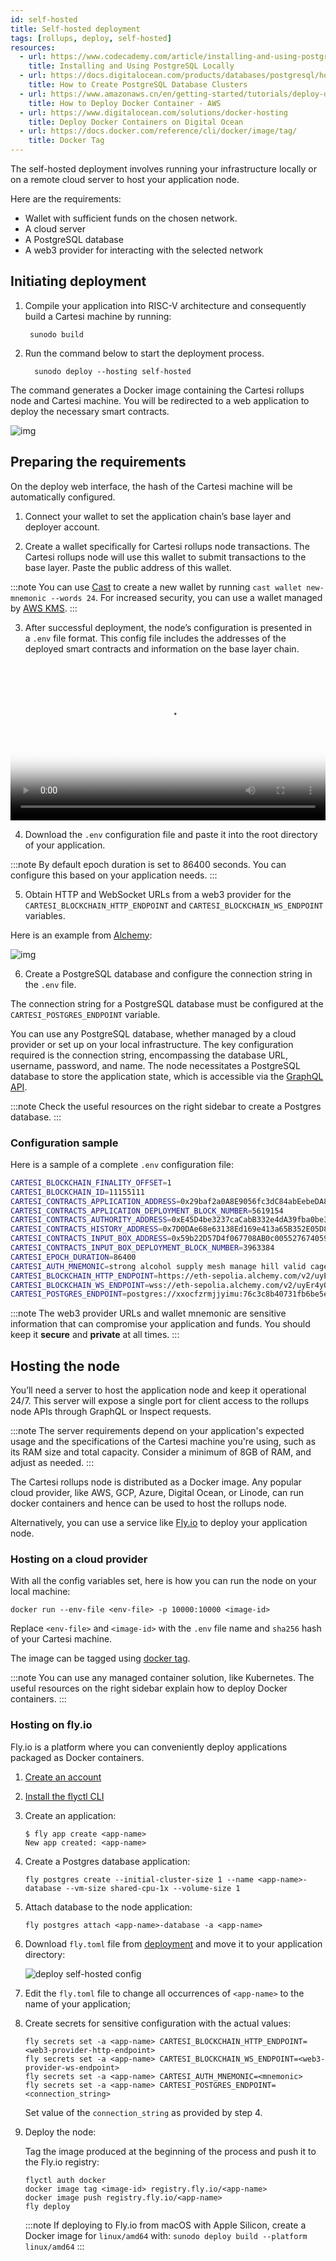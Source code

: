 ```yaml
---
id: self-hosted
title: Self-hosted deployment
tags: [rollups, deploy, self-hosted]
resources:
  - url: https://www.codecademy.com/article/installing-and-using-postgresql-locally
    title: Installing and Using PostgreSQL Locally
  - url: https://docs.digitalocean.com/products/databases/postgresql/how-to/create/
    title: How to Create PostgreSQL Database Clusters
  - url: https://www.amazonaws.cn/en/getting-started/tutorials/deploy-docker-containers/
    title: How to Deploy Docker Container - AWS
  - url: https://www.digitalocean.com/solutions/docker-hosting
    title: Deploy Docker Containers on Digital Ocean
  - url: https://docs.docker.com/reference/cli/docker/image/tag/
    title: Docker Tag
---
```


The self-hosted deployment involves running your infrastructure locally or on a remote cloud server to host your application node.

Here are the requirements:

- Wallet with sufficient funds on the chosen network.
- A cloud server
- A PostgreSQL database
- A web3 provider for interacting with the selected network

## Initiating deployment

1. Compile your application into RISC-V architecture and consequently build a Cartesi machine by running:

   ```
    sunodo build
   ```

2. Run the command below to start the deployment process.

   ```
     sunodo deploy --hosting self-hosted
   ```

The command generates a Docker image containing the Cartesi rollups node and Cartesi machine. You will be redirected to a web application to deploy the necessary smart contracts.

![img](../../static/img/v1.3/deploy.png)

## Preparing the requirements

On the deploy web interface, the hash of the Cartesi machine will be automatically configured.

1. Connect your wallet to set the application chain’s base layer and deployer account.

2. Create a wallet specifically for Cartesi rollups node transactions. The Cartesi rollups node will use this wallet to submit transactions to the base layer. Paste the public address of this wallet.

  :::note
  You can use [Cast](https://book.getfoundry.sh/reference/cast/cast-wallet-new-mnemonic) to create a new wallet by running `cast wallet new-mnemonic --words 24`. For increased security, you can use a wallet managed by [AWS KMS](https://aws.amazon.com/blogs/database/part1-use-aws-kms-to-securely-manage-ethereum-accounts/).
  :::

3. After successful deployment, the node’s configuration is presented in a `.env` file format. This config file includes the addresses of the deployed smart contracts and information on the base layer chain.

<video width="100%" controls poster="/static/img/v1.3/deploy.png">
    <source src="/videos/Deploy_Success.mp4" type="video/mp4" />
    Your browser does not support video tags.
</video>

4. Download the `.env` configuration file and paste it into the root directory of your application.

  :::note
  By default epoch duration is set to 86400 seconds. You can configure this based on your application needs.
  :::

5. Obtain HTTP and WebSocket URLs from a web3 provider for the `CARTESI_BLOCKCHAIN_HTTP_ENDPOINT` and `CARTESI_BLOCKCHAIN_WS_ENDPOINT` variables.

  Here is an example from [Alchemy](https://dashboard.alchemy.com/):

  ![img](../../static/img/v1.3/alchemy.png)

6. Create a PostgreSQL database and configure the connection string in the `.env` file.

  The connection string for a PostgreSQL database must be configured at the `CARTESI_POSTGRES_ENDPOINT` variable.

  You can use any PostgreSQL database, whether managed by a cloud provider or set up on your local infrastructure. The key configuration required is the connection string, encompassing the database URL, username, password, and name. The node necessitates a PostgreSQL database to store the application state, which is accessible via the [GraphQL API](../core-concepts/rollup-http-api/graphql/basics.md).

  :::note
  Check the useful resources on the right sidebar to create a Postgres database.
  :::

### Configuration sample

Here is a sample of a complete `.env` configuration file:

```bash
CARTESI_BLOCKCHAIN_FINALITY_OFFSET=1
CARTESI_BLOCKCHAIN_ID=11155111
CARTESI_CONTRACTS_APPLICATION_ADDRESS=0x29baf2a0A8E9056fc3dC84abEebeDA81d65B91eB
CARTESI_CONTRACTS_APPLICATION_DEPLOYMENT_BLOCK_NUMBER=5619154
CARTESI_CONTRACTS_AUTHORITY_ADDRESS=0xE45D4be3237caCabB332e4dA39fba0be3D796934
CARTESI_CONTRACTS_HISTORY_ADDRESS=0x7D0DAe68e63138Ed169e413a65B352E05D844883
CARTESI_CONTRACTS_INPUT_BOX_ADDRESS=0x59b22D57D4f067708AB0c00552767405926dc768
CARTESI_CONTRACTS_INPUT_BOX_DEPLOYMENT_BLOCK_NUMBER=3963384
CARTESI_EPOCH_DURATION=86400
CARTESI_AUTH_MNEMONIC=strong alcohol supply mesh manage hill valid cage such item random diamond
CARTESI_BLOCKCHAIN_HTTP_ENDPOINT=https://eth-sepolia.alchemy.com/v2/uyEr4yOnUduAxKwUVgYB-bpDR749lkw0
CARTESI_BLOCKCHAIN_WS_ENDPOINT=wss://eth-sepolia.alchemy.com/v2/uyEr4yOnUduAxKwUVgYB-bpDR749lkw0
CARTESI_POSTGRES_ENDPOINT=postgres://xxocfzrmjjyimu:76c3c8b40731fb6be5eb0f7cfad26bd3bf7fd2dc15b1d29e9b1e94c97d26afd0@ec2-18-213-181-126.compute-1.amazonaws.com:5432/d10b3lm0kbqe16

```

:::note
The web3 provider URLs and wallet mnemonic are sensitive information that can compromise your application and funds. You should keep it **secure** and **private** at all times. 
:::

## Hosting the node

You’ll need a server to host the application node and keep it operational 24/7. This server will expose a single port for client access to the rollups node APIs through GraphQL or Inspect requests.

:::note
The server requirements depend on your application's expected usage and the specifications of the Cartesi machine you're using, such as its RAM size and total capacity. Consider a minimum of 8GB of RAM, and adjust as needed.
:::

The Cartesi rollups node is distributed as a Docker image. Any popular cloud provider, like AWS, GCP, Azure, Digital Ocean, or Linode, can run docker containers and hence can be used to host the rollups node.

Alternatively, you can use a service like [Fly.io](https://fly.io/) to deploy your application node.

### Hosting on a cloud provider

With all the config variables set, here is how you can run the node on your local machine:

```
docker run --env-file <env-file> -p 10000:10000 <image-id>
```

Replace `<env-file>` and `<image-id>` with the `.env` file name and `sha256` hash of your Cartesi machine.

The image can be tagged using [docker tag](https://docs.docker.com/reference/cli/docker/image/tag/).

:::note
You can use any managed container solution, like Kubernetes. The useful resources on the right sidebar explain how to deploy Docker containers.
:::

### Hosting on fly.io

Fly.io is a platform where you can conveniently deploy applications packaged as Docker containers.

1. [Create an account ](https://fly.io/docs/hands-on/sign-up-sign-in/)

1. [Install the flyctl CLI](https://fly.io/docs/hands-on/install-flyctl/)

1. Create an application:

   ```shell
   $ fly app create <app-name>
   New app created: <app-name>
   ```

1. Create a Postgres database application:

   ```shell
   fly postgres create --initial-cluster-size 1 --name <app-name>-database --vm-size shared-cpu-1x --volume-size 1
   ```

1. Attach database to the node application:

   ```shell
   fly postgres attach <app-name>-database -a <app-name>
   ```

1. Download `fly.toml` file from [deployment](#deploying-the-contracts) and move it to your application directory:

   ![deploy self-hosted config](../../static/img/v1.3/fly.png)

1. Edit the `fly.toml` file to change all occurrences of `<app-name>` to the name of your application;

1. Create secrets for sensitive configuration with the actual values:

   ```shell
   fly secrets set -a <app-name> CARTESI_BLOCKCHAIN_HTTP_ENDPOINT=<web3-provider-http-endpoint>
   fly secrets set -a <app-name> CARTESI_BLOCKCHAIN_WS_ENDPOINT=<web3-provider-ws-endpoint>
   fly secrets set -a <app-name> CARTESI_AUTH_MNEMONIC=<mnemonic>
   fly secrets set -a <app-name> CARTESI_POSTGRES_ENDPOINT=<connection_string>
   ```

   Set value of the `connection_string` as provided by step 4.

1. Deploy the node:

   Tag the image produced at the beginning of the process and push it to the Fly.io registry:

   ```shell
   flyctl auth docker
   docker image tag <image-id> registry.fly.io/<app-name>
   docker image push registry.fly.io/<app-name>
   fly deploy
   ```

   :::note
   If deploying to Fly.io from macOS with Apple Silicon, create a Docker image for `linux/amd64` with: `sunodo deploy build --platform linux/amd64`
   :::
